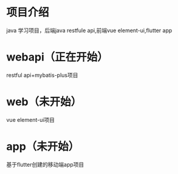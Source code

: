 # 项目介绍
java 学习项目，后端java restfule api,前端vue element-ui,flutter app
# webapi（正在开始）
restful api+mybatis-plus项目
# web（未开始）
vue element-ui项目
# app（未开始）
基于flutter创建的移动端app项目